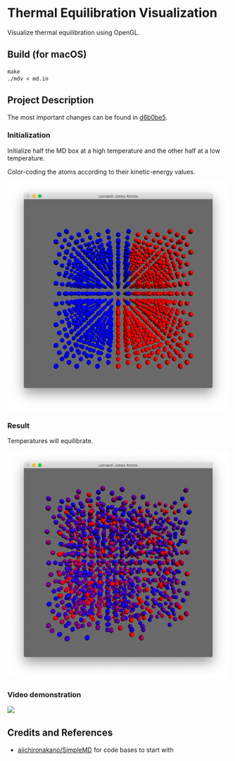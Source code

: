 # Thermal Equilibration Visualization

Visualize thermal equilibration using OpenGL.

## Build (for macOS)

```
make
./mdv < md.in
```

## Project Description

The most important changes can be found in [d6b0be5](https://github.com/koucyuu/ThermalEquilibration/commit/d6b0be5c7d6a0e4ca5334d1e9278c13933f3f87e).

### Initialization

Initialize half the MD box at a high temperature and the other half at a low temperature.

Color-coding the atoms according to their kinetic-energy values.

![](pics/1.png)

### Result

Temperatures will equilibrate.

![](pics/2.png)

### Video demonstration

![](pics/1.gif)

## Credits and References

* [aiichironakano/SimpleMD](https://github.com/aiichironakano/SimpleMD) for code bases to start with
